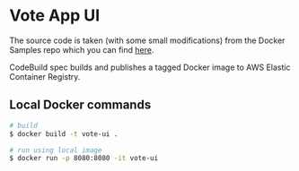 # Vote App UI

The source code is taken (with some small modifications) from the Docker Samples repo which you can find [here](https://github.com/dockersamples/example-voting-app).

CodeBuild spec builds and publishes a tagged Docker image to AWS Elastic Container Registry.

## Local Docker commands

```bash
# build
$ docker build -t vote-ui .

# run using local image
$ docker run -p 8080:8080 -it vote-ui
```
